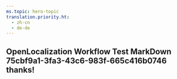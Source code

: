 ```yaml
---
ms.topic: hero-topic
translation.priority.ht: 
  - zh-cn
  - de-de
---
```

## OpenLocalization Workflow Test MarkDown 75cbf9a1-3fa3-43c6-983f-665c416b0746 thanks!
